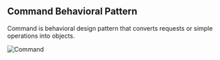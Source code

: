 ## Command Behavioral Pattern

Command is behavioral design pattern that converts requests or simple operations into objects.

![Command](https://github.com/muarshad01/Python-Design-Patterns/blob/main/Behavioral_Design_Patterns/command/images/command.png)
